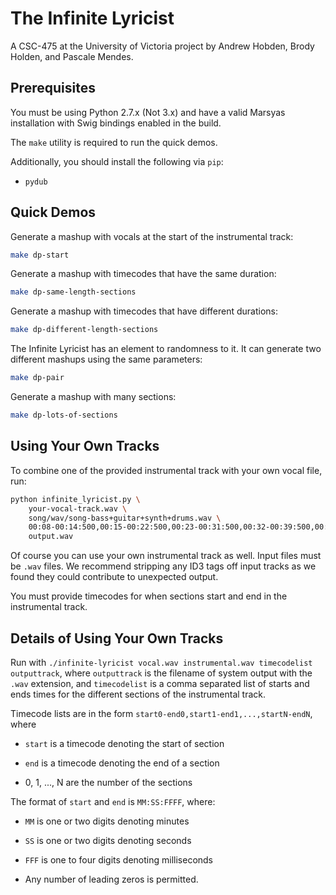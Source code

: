 # The Infinite Lyricist

A CSC-475 at the University of Victoria project by Andrew Hobden, Brody Holden, and Pascale Mendes.

## Prerequisites

You must be using Python 2.7.x (Not 3.x) and have a valid Marsyas installation with Swig bindings enabled in the build.

The `make` utility is required to run the quick demos.

Additionally, you should install the following via `pip`:

* `pydub`

## Quick Demos

Generate a mashup with vocals at the start of the instrumental track:

```bash
make dp-start
```

Generate a mashup with timecodes that have the same duration:

```bash
make dp-same-length-sections
```

Generate a mashup with timecodes that have different durations:

```bash
make dp-different-length-sections
```

The Infinite Lyricist has an element to randomness to it. It can generate two different mashups using the same parameters:

```bash
make dp-pair
```

Generate a mashup with many sections:

```bash
make dp-lots-of-sections
```

## Using Your Own Tracks

To combine one of the provided instrumental track with your own vocal file, run:

```bash
python infinite_lyricist.py \  
    your-vocal-track.wav \  
    song/wav/song-bass+guitar+synth+drums.wav \  
    00:08-00:14:500,00:15-00:22:500,00:23-00:31:500,00:32-00:39:500,00:40-00:46:500,00:47-00:56 \
    output.wav
```

Of course you can use your own instrumental track as well. Input files must be `.wav` files. We recommend stripping any ID3 tags off input tracks as we found they could contribute to unexpected output.

You must provide timecodes for when sections start and end in the instrumental track.

## Details of Using Your Own Tracks

Run with `./infinite-lyricist vocal.wav instrumental.wav timecodelist outputtrack`, where `outputtrack` is the filename of system output with the `.wav` extension, and `timecodelist` is a comma separated list of starts and ends times for the different sections of the instrumental track.

Timecode lists are in the form `start0-end0,start1-end1,...,startN-endN`, where

* `start` is a timecode denoting the start of section

* `end` is a timecode denoting the end of a section

* 0, 1, ..., N are the number of the sections

The format of `start` and `end` is `MM:SS:FFFF`, where:

* `MM` is one or two digits denoting minutes

* `SS` is one or two digits denoting seconds

* `FFF` is one to four digits denoting milliseconds

* Any number of leading zeros is permitted.
